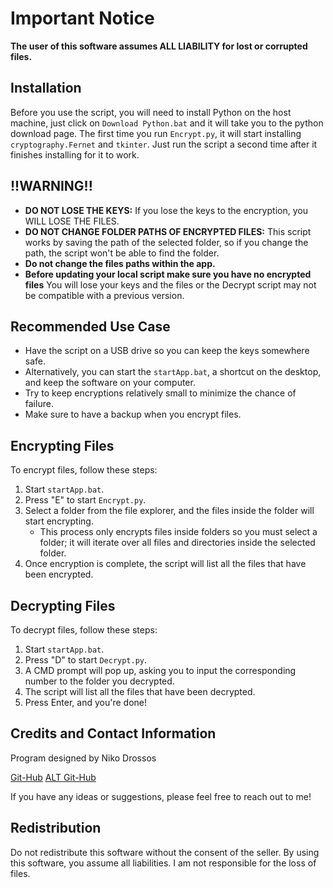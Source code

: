 # Important Notice

**The user of this software assumes ALL LIABILITY for lost or corrupted files.**

## Installation

Before you use the script, you will need to install Python on the host machine, just click on `Download Python.bat` and it will take you to the python download page. The first time you run `Encrypt.py`, it will start installing `cryptography.Fernet` and `tkinter`. Just run the script a second time after it finishes installing for it to work.

## !!WARNING!!

- **DO NOT LOSE THE KEYS:** If you lose the keys to the encryption, you WILL LOSE THE FILES.
- **DO NOT CHANGE FOLDER PATHS OF ENCRYPTED FILES:** This script works by saving the path of the selected folder, so if you change the path, the script won't be able to find the folder.
- **Do not change the files paths within the app.**
- **Before updating your local script make sure you have no encrypted files** You will lose your keys and the files or the Decrypt script may not be compatible with a previous version.

## Recommended Use Case

- Have the script on a USB drive so you can keep the keys somewhere safe.
- Alternatively, you can start the `startApp.bat`, a shortcut on the desktop, and keep the software on your computer.
- Try to keep encryptions relatively small to minimize the chance of failure.
- Make sure to have a backup when you encrypt files.

## Encrypting Files

To encrypt files, follow these steps:

1. Start `startApp.bat`.
2. Press "E" to start `Encrypt.py`.
3. Select a folder from the file explorer, and the files inside the folder will start encrypting.
   - This process only encrypts files inside folders so you must select a folder; it will iterate over all files and directories inside the selected folder.
4. Once encryption is complete, the script will list all the files that have been encrypted.

## Decrypting Files

To decrypt files, follow these steps:

1. Start `startApp.bat`.
2. Press "D" to start `Decrypt.py`.
3. A CMD prompt will pop up, asking you to input the corresponding number to the folder you decrypted.
4. The script will list all the files that have been decrypted.
5. Press Enter, and you're done!

## Credits and Contact Information

Program designed by Niko Drossos 

[Git-Hub](https://github.com/Niko-Drossos)
[ALT Git-Hub](https://github.com/AvarageCodeEnjoyer)

If you have any ideas or suggestions, please feel free to reach out to me!

## Redistribution

Do not redistribute this software without the consent of the seller. By using this software, you assume all liabilities. I am not responsible for the loss of files.
